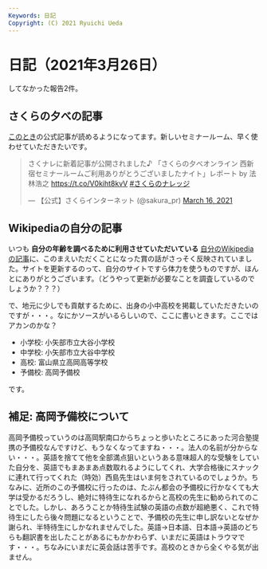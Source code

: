 ```yaml
---
Keywords: 日記
Copyright: (C) 2021 Ryuichi Ueda
---
```


# 日記（2021年3月26日）

してなかった報告2件。

## さくらの夕べの記事

[このとき](/?post=20200226)の公式記事が読めるようになってます。新しいセミナールーム、早く使わせていただきたいです。

<blockquote class="twitter-tweet" data-partner="tweetdeck"><p lang="ja" dir="ltr">さくナレに新着記事が公開されました♪ 「さくらの夕べオンライン 西新宿セミナールームご利用ありがとうございましたナイト」レポート by 法林浩之 <a href="https://t.co/V0kiht8kvV">https://t.co/V0kiht8kvV</a> <a href="https://twitter.com/hashtag/%E3%81%95%E3%81%8F%E3%82%89%E3%81%AE%E3%83%8A%E3%83%AC%E3%83%83%E3%82%B8?src=hash&amp;ref_src=twsrc%5Etfw">#さくらのナレッジ</a></p>&mdash; 【公式】さくらインターネット (@sakura_pr) <a href="https://twitter.com/sakura_pr/status/1371656747321077765?ref_src=twsrc%5Etfw">March 16, 2021</a></blockquote>
<script async src="https://platform.twitter.com/widgets.js" charset="utf-8"></script>


## Wikipediaの自分の記事

いつも **自分の年齢を調べるために利用させていただいている** [自分のWikipediaの記事](https://ja.wikipedia.org/wiki/%E4%B8%8A%E7%94%B0%E9%9A%86%E4%B8%80)に、このまえいただくことになった賞の話がさっそく反映されていました。サイトを更新するのって、自分のサイトですら体力を使うものですが、ほんとにありがとうございます。（どうやって更新が必要なことを調査しているのでしょうか？？？）


で、地元に少しでも貢献するために、出身の小中高校を掲載していただきたいのですが・・・。なにかソースがいるらしいので、ここに書いときます。ここではアカンのかな？

* 小学校: 小矢部市立大谷小学校
* 中学校: 小矢部市立大谷中学校
* 高校: 富山県立高岡高等学校
* 予備校: 高岡予備校

です。

## 補足: 高岡予備校について

高岡予備校っていうのは高岡駅南口からちょっと歩いたところにあった河合塾提携の予備校なんですけど、もうなくなってますね・・・。法人の名前が分からない・・・。英語を捨てて他を全部満点狙いというある意味超人的な受験をしていた自分を、英語でもまあまあ点数取れるようにしてくれ、大学合格後にスナックに連れて行ってくれた（時効）西島先生はいま何をされているのでしょうか。ちなみに、近所のこの予備校に行ったのは、たぶん都会の予備校に行かなくても大学は受かるだろうし、絶対に特待生になれるからと高校の先生に勧められてのことでした。しかし、あろうことか特待生試験の英語の点数が超絶悪く、これで特待生にしたら後々問題になるということで、予備校の先生に申し訳ないとなぜか謝られ、半特待生にしかなれませんでした。英語→日本語、日本語→英語のどちらも翻訳書を出したことがあるにもかかわらず、いまだに英語はトラウマです・・・。ちなみにいまだに英会話は苦手です。高校のときから全くやる気が出ません。
